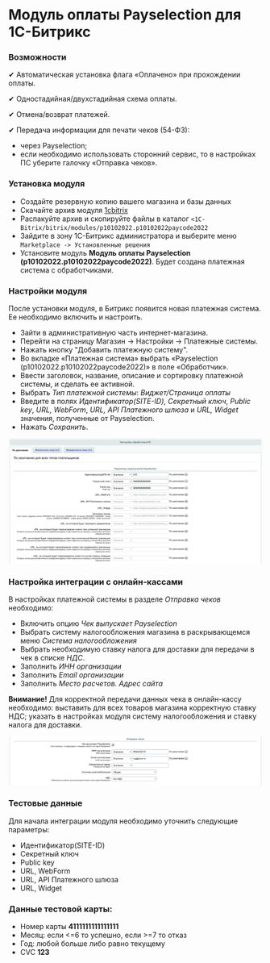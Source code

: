 # Модуль оплаты Payselection для 1C-Битрикс

### Возможности

✔ Автоматическая установка флага «Оплачено» при прохождении оплаты.

✔ Одностадийная/двухстадийная схема оплаты.

✔ Отмена/возврат платежей.

✔ Передача информации для печати чеков (54-ФЗ):

* через Payselection;
* если необходимо использовать сторонний сервис, то в настройках ПС уберите галочку «Отправка чеков».

### Установка модуля

* Создайте резервную копию вашего магазина и базы данных
* Скачайте архив модуля [1cbitrix](https://github.com/Payselection/1cbitrix/archive/refs/heads/master.zip)
* Распакуйте архив и скопируйте файлы в каталог `<1C-Bitrix/bitrix/modules/p10102022.p10102022paycode2022`
* Зайдите в зону 1C-Битрикс администратора и выберите меню `Marketplace -> Установленные решения`
* Установите модуль __Модуль оплаты Payselection (p10102022.p10102022paycode2022)__. Будет создана платежная система с обработчиками.

### Настройки модуля

После установки модуля, в Битрикс появится новая платежная система. Ее необходимо включить и настроить.

* Зайти в административную часть интернет-магазина.
* Перейти на страницу Магазин → Настройки → Платежные системы.
* Нажать кнопку "Добавить платежную систему".
* Во вкладке «Платежная система» выбрать «Payselection (p10102022.p10102022paycode2022)» в поле «Обработчик».
* Ввести заголовок, название, описание и сортировку платежной системы, и сделать ее активной.
* Выбрать _Тип платежной системы_: _Виджет/Страница оплаты_
* Введите в полях _Идентификатор(SITE-ID)_, _Секретный ключ_, _Public key_, _URL, WebForm_, _URL, API Платежного шлюза_ и _URL, Widget_ значения, полученные от Payselection.
* Нажать _Сохранить_.

![](img_md/img1.png)

### Настройка интеграции с онлайн-кассами

В настройках платежной системы в разделе _Отправка чеков_ необходимо:
* Включить опцию _Чек выпускает Payselection_
* Выбрать систему налогообложения магазина в раскрывающемся меню _Система налогообложения_
* Выбрать необходимую ставку налога для доставки для передачи в чек в списке _НДС_.
* Заполнить _ИНН организации_
* Заполнить _Email организации_
* Заполнить _Место расчетов. Адрес сайта_

**Внимание!** Для корректной передачи данных чека в онлайн-кассу необходимо:
выставить для всех товаров магазина корректную ставку НДС;
указать в настройках модуля систему налогообложения и ставку налога для доставки.

![](img_md/img2.png)

### Тестовые данные

Для начала интеграции модуля необходимо уточнить следующие параметры:
* Идентификатор(SITE-ID)
* Секретный ключ 
* Public key 
* URL, WebForm 
* URL, API Платежного шлюза 
* URL, Widget 

### Данные тестовой карты:

* Номер карты __4111111111111111__
* Месяц: если <=6 то успешно, если >=7 то отказ
* Год: любой больше либо равно текущему
* CVC __123__

